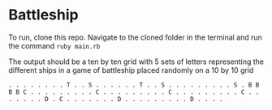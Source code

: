 # Battleship

To run, clone this repo. Navigate to the cloned folder in the terminal and run the command `ruby main.rb`

The output should be a ten by ten grid with 5 sets of letters representing the different ships in a game of battleship
placed randomly on a 10 by 10 grid

`. . . . . . . . T .
. S . . . . . . T .
. S . . . . . . . .
. S . B B B B C . .
. . . . . . . C . .
. . . . . . . C . .
. . . . . . . C . .
. . . . . D . C . .
. . . . . D . . . .
. . . . . D . . . .`

